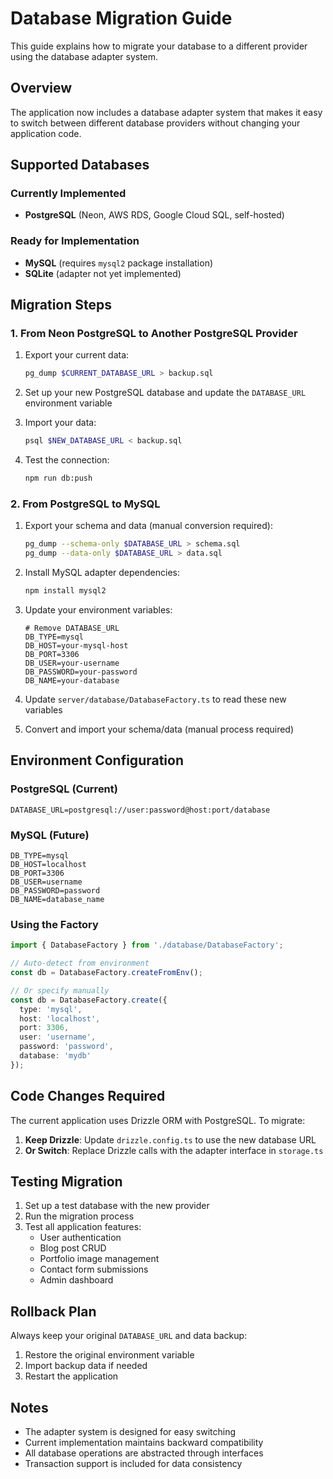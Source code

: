 # Database Migration Guide

This guide explains how to migrate your database to a different provider using the database adapter system.

## Overview

The application now includes a database adapter system that makes it easy to switch between different database providers without changing your application code.

## Supported Databases

### Currently Implemented
- **PostgreSQL** (Neon, AWS RDS, Google Cloud SQL, self-hosted)

### Ready for Implementation
- **MySQL** (requires `mysql2` package installation)
- **SQLite** (adapter not yet implemented)

## Migration Steps

### 1. From Neon PostgreSQL to Another PostgreSQL Provider

1. Export your current data:
   ```bash
   pg_dump $CURRENT_DATABASE_URL > backup.sql
   ```

2. Set up your new PostgreSQL database and update the `DATABASE_URL` environment variable

3. Import your data:
   ```bash
   psql $NEW_DATABASE_URL < backup.sql
   ```

4. Test the connection:
   ```bash
   npm run db:push
   ```

### 2. From PostgreSQL to MySQL

1. Export your schema and data (manual conversion required):
   ```bash
   pg_dump --schema-only $DATABASE_URL > schema.sql
   pg_dump --data-only $DATABASE_URL > data.sql
   ```

2. Install MySQL adapter dependencies:
   ```bash
   npm install mysql2
   ```

3. Update your environment variables:
   ```env
   # Remove DATABASE_URL
   DB_TYPE=mysql
   DB_HOST=your-mysql-host
   DB_PORT=3306
   DB_USER=your-username
   DB_PASSWORD=your-password
   DB_NAME=your-database
   ```

4. Update `server/database/DatabaseFactory.ts` to read these new variables

5. Convert and import your schema/data (manual process required)

## Environment Configuration

### PostgreSQL (Current)
```env
DATABASE_URL=postgresql://user:password@host:port/database
```

### MySQL (Future)
```env
DB_TYPE=mysql
DB_HOST=localhost
DB_PORT=3306
DB_USER=username
DB_PASSWORD=password
DB_NAME=database_name
```

### Using the Factory
```typescript
import { DatabaseFactory } from './database/DatabaseFactory';

// Auto-detect from environment
const db = DatabaseFactory.createFromEnv();

// Or specify manually
const db = DatabaseFactory.create({
  type: 'mysql',
  host: 'localhost',
  port: 3306,
  user: 'username',
  password: 'password',
  database: 'mydb'
});
```

## Code Changes Required

The current application uses Drizzle ORM with PostgreSQL. To migrate:

1. **Keep Drizzle**: Update `drizzle.config.ts` to use the new database URL
2. **Or Switch**: Replace Drizzle calls with the adapter interface in `storage.ts`

## Testing Migration

1. Set up a test database with the new provider
2. Run the migration process
3. Test all application features:
   - User authentication
   - Blog post CRUD
   - Portfolio image management
   - Contact form submissions
   - Admin dashboard

## Rollback Plan

Always keep your original `DATABASE_URL` and data backup:

1. Restore the original environment variable
2. Import backup data if needed
3. Restart the application

## Notes

- The adapter system is designed for easy switching
- Current implementation maintains backward compatibility
- All database operations are abstracted through interfaces
- Transaction support is included for data consistency